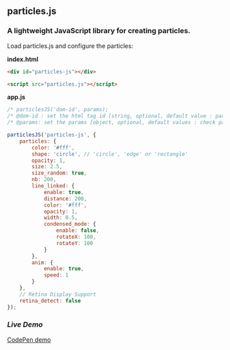 ## particles.js

### A lightweight JavaScript library for creating particles.

Load particles.js and configure the particles:

**index.html**
```html
<div id="particles-js"></div>

<script src="particles.js"></script>
```

**app.js**
```javascript
/* particlesJS('dom-id', params);
/* @dom-id : set the html tag id [string, optional, default value : particles-js]
/* @params: set the params [object, optional, default values : check particles.js] */

particlesJS('particles-js', {
	particles: {
	    color: '#fff',
	    shape: 'circle', // 'circle', 'edge' or 'rectangle' 
		opacity: 1,
		size: 2.5,
		size_random: true,
		nb: 200,
		line_linked: {
			enable: true,
			distance: 200,
			color: '#fff',
			opacity: 1,
			width: 0.5,
			condensed_mode: {
				enable: false,
				rotateX: 100,
				rotateY: 100
			}
		},
		anim: {
			enable: true,
			speed: 1
		}
	},
	// Retina Display Support
	retina_detect: false
});
```

### ***Live Demo***
<a href="http://codepen.io/VincentGarreau/pen/pnlso" target="_blank">CodePen demo</a>

